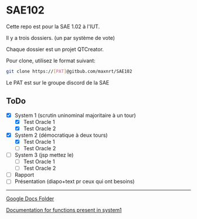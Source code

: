 # SAE102

Cette repo est pour la SAE 1.02 à l'IUT.

Il y a trois dossiers. (un par système de vote)

Chaque dossier est un projet QTCreator.

Pour clone, utilisez le format suivant:
```bash
git clone https://[PAT]@gitbub.com/maxnrt/SAE102
```
Le PAT est sur le groupe discord de la SAE

## ToDo
- [X] System 1 (scrutin uninominal majoritaire à un tour)
    - [X] Test Oracle 1
    - [X] Test Oracle 2
- [X] System 2 (démocratique à deux tours)
    - [X] Test Oracle 1
    - [ ] Test Oracle 2
- [ ] System 3 (jsp mettez le)
    - [ ] Test Oracle 1
    - [ ] Test Oracle 2

- [ ] Rapport
- [ ] Présentation (diapo+text pr ceux qui ont besoins)

---

[Google Docs Folder](https://drive.google.com/drive/folders/1E0WmVWcWK9bW1g1rUisO5JHUmGA-ncUM)

[Documentation for functions present in system1](https://github.com/maxnrt/SAE102/wiki/Functions-in-System1)
